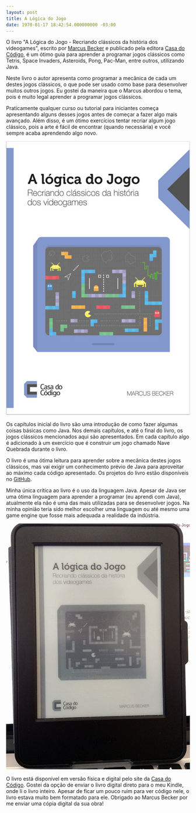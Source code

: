 ```yaml
---
layout: post
title: A Lógica do Jogo
date: 1970-01-17 18:42:54.000000000 -03:00
---
```

O livro "A Lógica do Jogo - Recriando clássicos da história dos videogames", escrito por [Marcus Becker](https://github.com/marcusbecker) e publicado pela editora [Casa do Código](https://www.casadocodigo.com.br/products/livro-logica-jogo), é um ótimo guia para aprender a programar jogos clássicos como Tetris, Space Invaders, Asteroids, Pong, Pac-Man, entre outros, utilizando Java. 

Neste livro o autor apresenta como programar a mecânica de cada um destes jogos clássicos, o que pode ser usado como base para desenvolver muitos outros jogos. Eu gostei da maneira que o Marcus abordou o tema, pois é muito legal aprender a programar jogos clássicos. 

Praticamente qualquer curso ou tutorial para iniciantes começa apresentando alguns desses jogos antes de começar a fazer algo mais avançado. Além disso, é um ótimo exercícios tentar recriar algum jogo clássico, pois a arte é fácil de encontrar (quando necessária) e você sempre acaba aprendendo algo novo.

![](/content/images/2016/04/livro-inteiro.jpg)

Os capítulos inicial do livro são uma introdução de como fazer algumas coisas básicas como Java. Nos demais capítulos, e até o final do livro, os jogos clássicos mencionados aqui são apresentados. Em cada capítulo algo é adicionado à um exercício que é construir um jogo chamado Nave Quebrada durante o livro.

O livro é uma ótima leitura para aprender sobre a mecânica destes jogos clássicos, mas vai exigir um conhecimento prévio de Java para aproveitar ao máximo cada código apresentado. Os projetos do livro estão disponíveis no [GitHub](https://github.com/logicadojogo). 

Minha única crítica ao livro é o uso da linguagem Java. Apesar de Java ser uma ótima linguagem para aprender a programar (eu aprendi com Java), atualmente ela não é uma das mais utilizadas para se desenvolver jogos. Na minha opinião teria sido melhor escolher uma linguagem ou até mesmo uma game engine que fosse mais adequada a realidade da indústria.

![](/content/images/2016/04/livro-kindle.jpg)

O livro está disponível em versão física e digital pelo site da [Casa do Código](https://www.casadocodigo.com.br/products/livro-logica-jogo). Gostei da opção de enviar o livro digital direto para o meu Kindle, onde li o livro inteiro. Apesar de ficar um pouco ruim para ver código nele, o livro estava muito bem formatado para ele. Obrigado ao Marcus Becker por me enviar uma cópia digital da sua obra!

